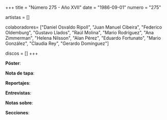 +++
title = "Número 275 - Año XVII"
date = "1986-09-01"
numero = "275"

artistas = []

colaboradores= ["Daniel Osvaldo Ripoll", "Juan Manuel Cibeira", "Federico Oldemburg", "Gustavo Llados", "Raúl Molina", "Mario Rodríguez", "Ana Zimmerman", "Helena Nilsson", "Alan Pérez", "Eduardo Fortunato", "Mario González", "Claudia Rey", "Gerardo Domínguez"]

discos = []
+++

**Póster**: 

**Nota de tapa**: 

**Reportajes**: 

**Entrevistas**: 

**Notas sobre**:

**Secciones**:
